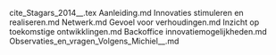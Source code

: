 cite_Stagars_2014__.tex
Aanleiding.md
Innovaties stimuleren en realiseren.md
Netwerk.md
Gevoel voor verhoudingen.md
Inzicht op toekomstige ontwikklingen.md
Backoffice innovatiemogelijkheden.md
Observaties_en_vragen_Volgens_Michiel__.md
